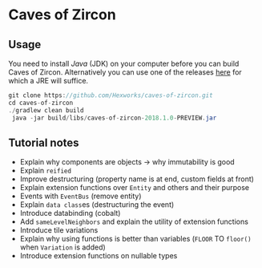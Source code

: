 # Caves of Zircon

## Usage

You need to install *Java* (JDK) on your computer before you can build Caves of Zircon.
Alternatively you can use one of the releases [here](https://github.com/Hexworks/caves-of-zircon/releases) for
which a JRE will suffice.

```java
git clone https://github.com/Hexworks/caves-of-zircon.git
cd caves-of-zircon
./gradlew clean build
 java -jar build/libs/caves-of-zircon-2018.1.0-PREVIEW.jar
```

## Tutorial notes

- Explain why components are objects -> why immutability is good
- Explain `reified`
- Improve destructuring (property name is at end, custom fields at front)
- Explain extension functions over `Entity` and others and their purpose
- Events with `EventBus` (remove entity)
- Explain `data class`es (destructuring the event)
- Introduce databinding (cobalt)
- Add `sameLevelNeighbors` and explain the utility of extension functions
- Introduce tile variations
- Explain why using functions is better than variables (`FLOOR` TO `floor()` when `Variation` is added)
- Introduce extension functions on nullable types
